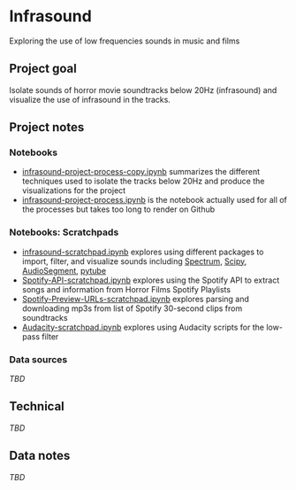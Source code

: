 # Infrasound

Exploring the use of low frequencies sounds in music and films

## Project goal

Isolate sounds of horror movie soundtracks below 20Hz (infrasound) and visualize the use of infrasound in the tracks.

## Project notes
### Notebooks

* [infrasound-project-process-copy.ipynb](analysis/infrasound-project-process-copy.ipynb) summarizes the different techniques used to isolate the tracks below 20Hz and produce the visualizations for the project
* [infrasound-project-process.ipynb](analysis/infrasound-project-process.ipynb) is the notebook actually used for all of the processes but takes too long to render on Github

### Notebooks: Scratchpads

* [infrasound-scratchpad.ipynb](analysis/infrasound-scratchpad.ipynb) explores using different packages to import, filter, and visualize sounds including [Spectrum](https://pypi.org/project/spectrum/), [Scipy](https://docs.scipy.org/doc/scipy/reference/generated/scipy.signal.spectrogram.html), [AudioSegment](https://audiosegment.readthedocs.io/en/latest/audiosegment.html), [pytube](https://pytube.io/en/latest/)
* [Spotify-API-scratchpad.ipynb](analysis/Spotify-API-scratchpad.ipynb) explores using the Spotify API to extract songs and information from Horror Films Spotify Playlists
* [Spotify-Preview-URLs-scratchpad.ipynb](analysis/Spotify-Preview-URLs-scratchpad.ipynb) explores parsing and downloading mp3s from list of Spotify 30-second clips from soundtracks
* [Audacity-scratchpad.ipynb](analysis/Audacity-scratchpad.ipynb) explores using Audacity scripts for the low-pass filter

### Data sources

*TBD*

## Technical

*TBD*


## Data notes

*TBD*
